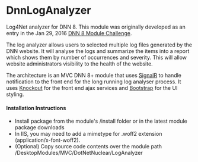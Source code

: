 # DnnLogAnalyzer
<p>Log4Net analyzer for DNN 8.  This module was originally developed as an entry in the Jan 29, 2016 
<a href="http://www.dnnsoftware.com/community/dnn8-contest">DNN 8 Module Challenge</a>.</p>

<p>The log analyzer allows users to selected multiple log files generated by the DNN website.  
It will analyse the logs and summarize the items into a report which shows them
by number of occurrences and severity.  This will allow website administrators visibility to the health of the website.</p>
 
<p>The architecture is an MVC DNN 8+ module that uses <a href="http://signalr.net/">SignalR</a> to handle notification to the 
front end for the long running log analyser process.  It uses <a href="http://knockoutjs.com/">Knockout</a> for the front end 
ajax services and <a href="http://getbootstrap.com/">Bootstrap</a> for the UI styling.</p>

<h4>Installation Instructions</h4>
<ul>
    <li>Install package from the module's /install folder or in the latest module package downloads</li>
    <li>In IIS, you may need to add a mimetype for .woff2 extension (application/x-font-woff2).</li>
    <li>(Optional) Copy source code contents over the module path /DesktopModules/MVC/DotNetNuclear/LogAnalyzer</li>
</ul>
